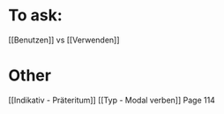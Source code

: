 # To ask:
[[Benutzen]] vs  [[Verwenden]]

# Other
[[Indikativ - Präteritum]] [[Typ - Modal verben]] Page 114


